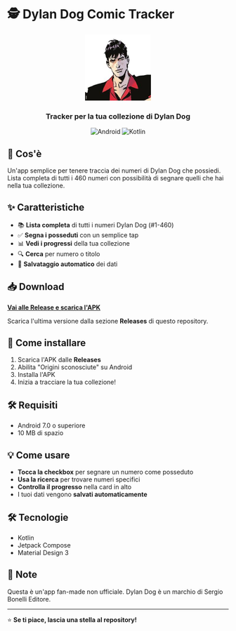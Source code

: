 # 🕵️ Dylan Dog Comic Tracker

<div align="center">
  <img src="dylan-dog-logo.jpeg" alt="Dylan Dog" width="150"/>
  
  ### Tracker per la tua collezione di Dylan Dog
  
  ![Android](https://img.shields.io/badge/Android-7.0+-green?style=flat-square&logo=android)
  ![Kotlin](https://img.shields.io/badge/Kotlin-100%25-blue?style=flat-square&logo=kotlin)
</div>

## 📱 Cos'è

Un'app semplice per tenere traccia dei numeri di Dylan Dog che possiedi. Lista completa di tutti i 460 numeri con possibilità di segnare quelli che hai nella tua collezione.

## ✨ Caratteristiche

- 📚 **Lista completa** di tutti i numeri Dylan Dog (#1-460)
- ✅ **Segna i posseduti** con un semplice tap
- 📊 **Vedi i progressi** della tua collezione
- 🔍 **Cerca** per numero o titolo
- 💾 **Salvataggio automatico** dei dati

## 📥 Download

**[Vai alle Release e scarica l'APK](https://github.com/tuonome/dylan-dog-tracker/releases)**

Scarica l'ultima versione dalla sezione **Releases** di questo repository.

## 🚀 Come installare

1. Scarica l'APK dalle **Releases**
2. Abilita "Origini sconosciute" su Android
3. Installa l'APK
4. Inizia a tracciare la tua collezione!

## 🛠️ Requisiti

- Android 7.0 o superiore
- 10 MB di spazio

## 💡 Come usare

- **Tocca la checkbox** per segnare un numero come posseduto
- **Usa la ricerca** per trovare numeri specifici
- **Controlla il progresso** nella card in alto
- I tuoi dati vengono **salvati automaticamente**

## 🛠️ Tecnologie

- Kotlin
- Jetpack Compose
- Material Design 3

## 📄 Note

Questa è un'app fan-made non ufficiale. Dylan Dog è un marchio di Sergio Bonelli Editore.

---

⭐ **Se ti piace, lascia una stella al repository!**

